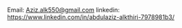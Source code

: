 


Email: Aziz.alk550@gmail.com
linkedin: https://www.linkedin.com/in/abdulaziz-alkthiri-7978981b3/

<!---
SillyRobot883/SillyRobot883 is a ✨ special ✨ repository because its `README.md` (this file) appears on your GitHub profile.
You can click the Preview link to take a look at your changes.
--->
